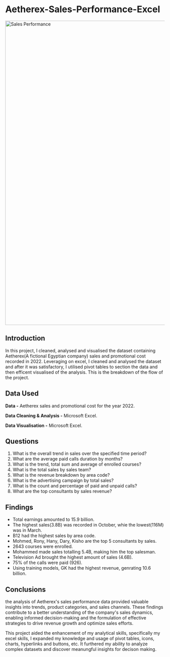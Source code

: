 # Aetherex-Sales-Performance-Excel

<img width="959" alt="Sales Performance" src="https://github.com/Elohorzino-Okpobrisi/Aetherex-Sales-Performance.github.io/assets/137432456/4b45e842-5a92-438f-a62e-09b6b13f6539">


## Introduction
In this project, I cleaned, analysed and visualised the dataset containing Aetherex(A fictional Egyptian company) sales and promotional cost recorded in 2022. Leveraging on excel, I cleaned and analysed the dataset and after it was satisfactory, I utilised pivot tables to section the data and then efficent visualised of the analysis. This is the breakdown of the flow of the project. 

## Data Used

**Data -** Aetherex sales and promotional cost for the year 2022.

**Data Cleaning & Analysis -** Microsoft Excel.

**Data Visualisation -** Microsoft Excel.

## Questions

1. What is the overall trend in sales over the specified time period?
2. What are the average paid calls duration by months?
3. What is the trend, total sum and average of enrolled courses?
4. What is the total sales by sales team?
5. What is the revenue breakdown by area code?
6. What is the advertising campaign by total sales?
7. What is the count and percentage of paid and unpaid calls?
8. What are the top consultants by sales revenue?


## Findings

- Total earnings amounted to 15.9 billion.
- The highest sales(3.8B) was recorded in October, whie the lowest(116M) was in March.
- B12 had the highest sales by area code.
- Mohmed, Rony, Hany, Dary, Kisho are the top 5 consultants by sales.
- 2643 courses were enrolled.
- Mohammed made sales totalling 5.4B, making him the top salesman.
- Television Ad brought the highest amount of sales (4.6B).
- 75% of the calls were paid (926).
- Using training models, GK had the highest revenue, genrating 10.6 billion.

## Conclusions

the analysis of Aetherex's sales performance data provided valuable insights into trends, product categories, and sales channels. These findings contribute to a better understanding of the company's sales dynamics, enabling informed decision-making and the formulation of effective strategies to drive revenue growth and optimize sales efforts.

This project aided the enhancement of my analytical skills, specifically my excel skills, I expanded my knowledge and usage of pivot tables, icons, charts, hyperlinks and buttons, etc. It furthered my ability to analyze complex datasets and discover meanungful insights for decison making.
